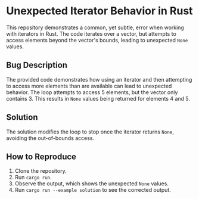 # Unexpected Iterator Behavior in Rust

This repository demonstrates a common, yet subtle, error when working with iterators in Rust. The code iterates over a vector, but attempts to access elements beyond the vector's bounds, leading to unexpected `None` values.

## Bug Description
The provided code demonstrates how using an iterator and then attempting to access more elements than are available can lead to unexpected behavior.  The loop attempts to access 5 elements, but the vector only contains 3.  This results in `None` values being returned for elements 4 and 5. 

## Solution
The solution modifies the loop to stop once the iterator returns `None`, avoiding the out-of-bounds access.

## How to Reproduce
1. Clone the repository.
2. Run `cargo run`.
3. Observe the output, which shows the unexpected `None` values.
4. Run `cargo run --example solution` to see the corrected output.